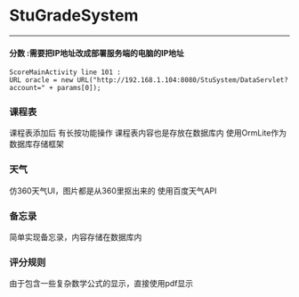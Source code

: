 # StuGradeSystem
------------

#### 分数 :需要把IP地址改成部署服务端的电脑的IP地址
```
ScoreMainActivity line 101 :
URL oracle = new URL("http://192.168.1.104:8080/StuSystem/DataServlet?account=" + params[0]);
```

### 课程表
  课程表添加后 有长按功能操作
  课程表内容也是存放在数据库内 使用OrmLite作为数据库存储框架
  
### 天气
  仿360天气UI，图片都是从360里抠出来的
  使用百度天气API

### 备忘录
  简单实现备忘录，内容存储在数据库内

### 评分规则
  由于包含一些复杂数学公式的显示，直接使用pdf显示
